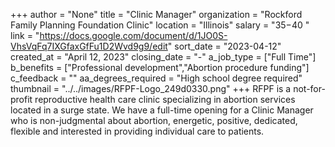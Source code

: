 +++
author = "None"
title = "Clinic Manager"
organization = "Rockford Family Planning Foundation Clinic"
location = "Illinois"
salary = "$35-$40 "
link = "https://docs.google.com/document/d/1JO0S-VhsVqFq7IXGfaxGfFu1D2Wvd9g9/edit"
sort_date = "2023-04-12"
created_at = "April 12, 2023"
closing_date = "-"
a_job_type = ["Full Time"]
b_benefits = ["Professional development","Abortion procedure funding"]
c_feedback = ""
aa_degrees_required = "High school degree required"
thumbnail = "../../images/RFPF-Logo_249d0330.png"
+++
RFPF is a not-for-profit reproductive health care clinic specializing in abortion services located in a surge state. We have a full-time opening for a Clinic Manager who is non-judgmental about abortion, energetic, positive, dedicated, flexible and interested in providing individual care to patients.